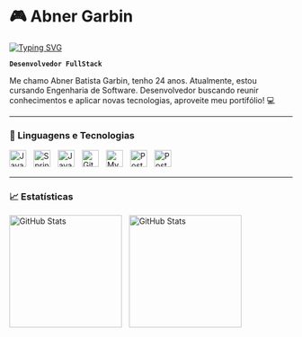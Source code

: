 # 🎮 Abner Garbin

[![Typing SVG](https://readme-typing-svg.demolab.com?font=Fira+Code&pause=1000&color=04CEB9&width=435&lines=Full+Stack+Developer;Software+Engineer)](https://git.io/typing-svg)

**`Desenvolvedor FullStack`**

Me chamo Abner Batista Garbin, tenho 24 anos. Atualmente, estou cursando Engenharia de Software. Desenvolvedor buscando reunir conhecimentos e aplicar novas tecnologias, aproveite meu portifólio! 💻

---

### 🤖 Linguagens e Tecnologias

 <img  align="left" 
    alt="Java" 
    title="Java"
    width="30px" 
    style="padding-right: 10px;" 
    src="https://cdn.jsdelivr.net/gh/devicons/devicon@latest/icons/java/java-original.svg"
/>

 <img  align="left" 
    alt="Spring" 
    title="Spring"
    width="30px" 
    style="padding-right: 10px;" 
    src="https://cdn.jsdelivr.net/gh/devicons/devicon@latest/icons/spring/spring-original.svg"
  />
          

<img 
    align="left" 
    alt="JavaScript" 
    title="JavaScript"
    width="30px" 
    style="padding-right: 10px;" 
    src="https://cdn.jsdelivr.net/gh/devicons/devicon@latest/icons/javascript/javascript-original.svg" 
/>      

<img 
    align="left" 
    alt="Git" 
    title="Git"
    width="30px" 
    style="padding-right: 10px;" 
    src="https://cdn.jsdelivr.net/gh/devicons/devicon@latest/icons/git/git-original.svg" 
/>

<img 
    align="left" 
    alt="MySQL" 
    title="MySQL"
    width="30px" 
    style="padding-right: 10px;" 
    src="https://cdn.jsdelivr.net/gh/devicons/devicon@latest/icons/mysql/mysql-original.svg"
/>

<img 
    align="left" 
    alt="PostgreeSQL" 
    title="PostgreeSQL"
    width="30px" 
    style="padding-right: 10px;" 
    src="https://cdn.jsdelivr.net/gh/devicons/devicon@latest/icons/postgresql/postgresql-original.svg"
/> 
   

<img 
    align="left" 
    alt="Postman" 
    title="Postman"
    width="30px" 
    style="padding-right: 10px;" 
    src="https://cdn.jsdelivr.net/gh/devicons/devicon@latest/icons/postman/postman-original.svg"
/>
          

<br/>
<br/>

---

### 📈 Estatísticas

<img 
      align="left" 
      alt="GitHub Stats" 
      height="200" 
      style="padding-right: 10px;" 
      src="https://github-readme-stats.vercel.app/api?username=BatystaG&show_icons=true&theme=neon&include_all_commmits=true&locale=pt-br" 
  />

  <img 
      align="left" 
      alt="GitHub Stats" 
      height="200" 
      style="padding-right: 10px;" 
      src="https://github-readme-stats.vercel.app/api/top-langs/?username=BatystaG&layout=donut&theme=neon&locale=pt-br" 
  />



</p>
